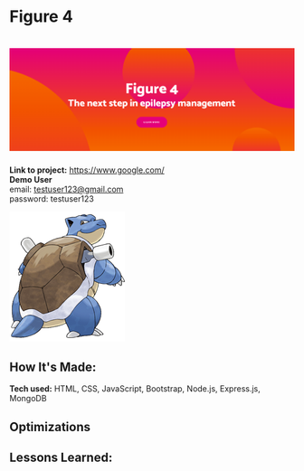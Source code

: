 # Figure 4


<h1 align="center">
  <img src="https://raw.githubusercontent.com/Wizzo1337/Figure-4/main/images-to-add/Figure%204%20banner.png" width="900px"/><br/>
</h1>

**Link to project:** https://www.google.com/ <br>
**Demo User** <br>
email: testuser123@gmail.com <br>
password: testuser123

![image](https://raw.githubusercontent.com/Wizzo1337/Figure-4/main/images-to-add/1891810-009blastoise.png)


## How It's Made:

**Tech used:** HTML, CSS, JavaScript, Bootstrap, Node.js, Express.js, MongoDB



## Optimizations


## Lessons Learned:
